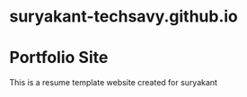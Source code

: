 # suryakant-techsavy.github.io
# Portfolio Site
This is a  resume template website created for suryakant
